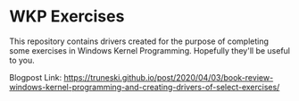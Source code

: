 # WKP Exercises
This repository contains drivers created for the purpose of completing some exercises in Windows Kernel Programming.
Hopefully they'll be useful to you.

Blogpost Link:
https://truneski.github.io/post/2020/04/03/book-review-windows-kernel-programming-and-creating-drivers-of-select-exercises/
